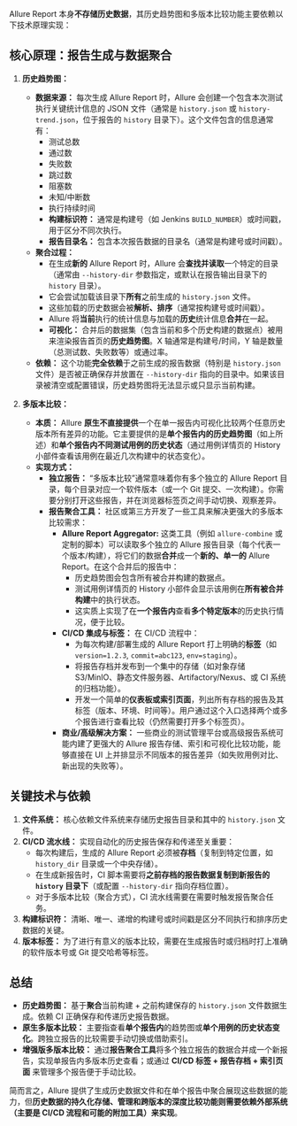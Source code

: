 Allure Report 本身**不存储历史数据**，其历史趋势图和多版本比较功能主要依赖以下技术原理实现：

## 核心原理：报告生成与数据聚合

1.  **历史趋势图：**
    *   **数据来源：** 每次生成 Allure Report 时，Allure 会创建一个包含本次测试执行关键统计信息的 JSON 文件（通常是 `history.json` 或 `history-trend.json`，位于报告的 `history` 目录下）。这个文件包含的信息通常有：
        *   测试总数
        *   通过数
        *   失败数
        *   跳过数
        *   阻塞数
        *   未知/中断数
        *   执行持续时间
        *   **构建标识符：** 通常是构建号（如 Jenkins `BUILD_NUMBER`）或时间戳，用于区分不同次执行。
        *   **报告目录名：** 包含本次报告数据的目录名（通常是构建号或时间戳）。
    *   **聚合过程：**
        *   在生成**新的** Allure Report 时，Allure 会**查找并读取**一个特定的目录（通常由 `--history-dir` 参数指定，或默认在报告输出目录下的 `history` 目录）。
        *   它会尝试加载该目录下**所有**之前生成的 `history.json` 文件。
        *   这些加载的历史数据会被**解析、排序**（通常按构建号或时间戳）。
        *   Allure 将**当前**执行的统计信息与加载的**历史**统计信息**合并**在一起。
        *   **可视化：** 合并后的数据集（包含当前和多个历史构建的数据点）被用来渲染报告首页的**历史趋势图**。X 轴通常是构建号/时间，Y 轴是数量（总测试数、失败数等）或通过率。
    *   **依赖：** 这个功能**完全依赖**于之前生成的报告数据（特别是 `history.json` 文件）是否被正确保存并放置在 `--history-dir` 指向的目录中。如果该目录被清空或配置错误，历史趋势图将无法显示或只显示当前构建。

2.  **多版本比较：**
    *   **本质：** Allure **原生不直接提供**一个在单一报告内可视化比较两个任意历史版本所有差异的功能。它主要提供的是**单个报告内的历史趋势图**（如上所述）和**单个报告内不同测试用例的历史状态**（通过用例详情页的 History 小部件查看该用例在最近几次构建中的状态变化）。
    *   **实现方式：**
        *   **独立报告：** “多版本比较”通常意味着你有多个独立的 Allure Report 目录，每个目录对应一个软件版本（或一个 Git 提交、一次构建）。你需要分别打开这些报告，并在浏览器标签页之间手动切换、观察差异。
        *   **报告聚合工具：** 社区或第三方开发了一些工具来解决更强大的多版本比较需求：
            *   **Allure Report Aggregator:** 这类工具（例如 `allure-combine` 或定制的脚本）可以读取多个独立的 Allure 报告目录（每个代表一个版本/构建），将它们的数据**合并**成一个**新的、单一的** Allure Report。在这个合并后的报告中：
                *   历史趋势图会包含所有被合并构建的数据点。
                *   测试用例详情页的 History 小部件会显示该用例在**所有被合并构建**中的执行状态。
                *   这实质上实现了在**一个报告内**查看**多个特定版本**的历史执行情况，便于比较。
            *   **CI/CD 集成与标签：** 在 CI/CD 流程中：
                *   为每次构建/部署生成的 Allure Report 打上明确的**标签**（如 `version=1.2.3`, `commit=abc123`, `env=staging`）。
                *   将报告存档并发布到一个集中的存储（如对象存储 S3/MinIO、静态文件服务器、Artifactory/Nexus、或 CI 系统的归档功能）。
                *   开发一个简单的**仪表板或索引页面**，列出所有存档的报告及其标签（版本、环境、时间等）。用户通过这个入口选择两个或多个报告进行查看比较（仍然需要打开多个标签页）。
            *   **商业/高级解决方案：** 一些商业的测试管理平台或高级报告系统可能内建了更强大的 Allure 报告存储、索引和可视化比较功能，能够直接在 UI 上并排显示不同版本的报告差异（如失败用例对比、新出现的失败等）。

## 关键技术与依赖

1.  **文件系统：** 核心依赖文件系统来存储历史报告目录和其中的 `history.json` 文件。
2.  **CI/CD 流水线：** 实现自动化的历史报告保存和传递至关重要：
    *   每次构建后，生成的 Allure Report 必须被**存档**（复制到特定位置，如 `history_dir` 目录或一个中央存储）。
    *   在生成新报告时，CI 脚本需要将**之前存档的报告数据复制到新报告的 `history` 目录下**（或配置 `--history-dir` 指向存档位置）。
    *   对于多版本比较（聚合方式），CI 流水线需要在需要时触发报告聚合任务。
3.  **构建标识符：** 清晰、唯一、递增的构建号或时间戳是区分不同执行和排序历史数据的关键。
4.  **版本标签：** 为了进行有意义的版本比较，需要在生成报告时或归档时打上准确的软件版本号或 Git 提交哈希等标签。

## 总结

*   **历史趋势图：** 基于**聚合**当前构建 + 之前构建保存的 `history.json` 文件数据生成。依赖 CI 正确保存和传递历史报告数据。
*   **原生多版本比较：** 主要指查看**单个报告内**的趋势图或**单个用例的历史状态变化**。跨独立报告的比较需要手动切换或借助索引。
*   **增强版多版本比较：** 通过**报告聚合工具**将多个独立报告的数据合并成一个新报告，实现单报告内多版本历史查看；或通过 **CI/CD 标签 + 报告存档 + 索引页面** 来管理多个报告便于手动比较。

简而言之，Allure 提供了生成历史数据文件和在单个报告中聚合展现这些数据的能力，但**历史数据的持久化存储、管理和跨版本的深度比较功能则需要依赖外部系统（主要是 CI/CD 流程和可能的附加工具）来实现**。